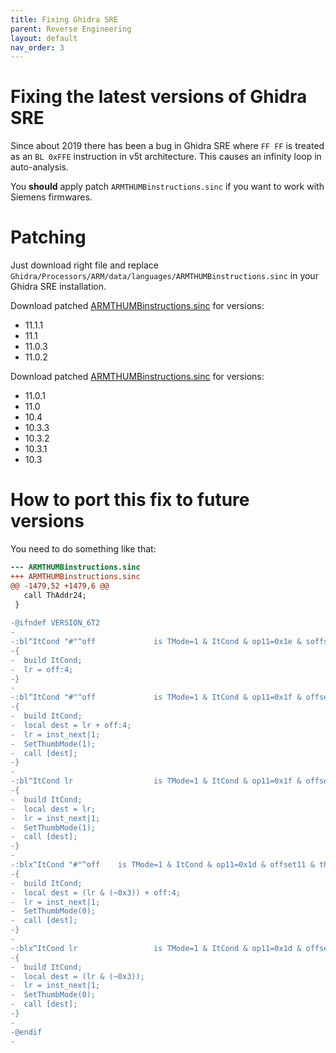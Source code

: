 ```yaml
---
title: Fixing Ghidra SRE
parent: Reverse Engineering
layout: default
nav_order: 3
---
```


# Fixing the latest versions of Ghidra SRE

Since about 2019 there has been a bug in Ghidra SRE where `FF FF` is treated as an `BL 0xFFE` instruction in v5t architecture. This causes an infinity loop in auto-analysis.

You **should** apply patch `ARMTHUMBinstructions.sinc` if you want to work with Siemens firmwares.

# Patching

Just download right file and replace `Ghidra/Processors/ARM/data/languages/ARMTHUMBinstructions.sinc` in your Ghidra SRE installation.

Download patched [ARMTHUMBinstructions.sinc](fixes/11.0.2+/ARMTHUMBinstructions.sinc) for versions:
- 11.1.1
- 11.1
- 11.0.3
- 11.0.2

Download patched [ARMTHUMBinstructions.sinc](fixes/10.3+/ARMTHUMBinstructions.sinc) for versions:
- 11.0.1
- 11.0
- 10.4
- 10.3.3
- 10.3.2
- 10.3.1
- 10.3

# How to port this fix to future versions
You need to do something like that:
```diff
--- ARMTHUMBinstructions.sinc
+++ ARMTHUMBinstructions.sinc
@@ -1479,52 +1479,6 @@
   call ThAddr24;
 }
 
-@ifndef VERSION_6T2
-
-:bl^ItCond "#"^off             is TMode=1 & ItCond & op11=0x1e & soffset11 [ off = inst_start + 4 + (soffset11 << 12); ]
-{
-  build ItCond;
-  lr = off:4;
-}
-
-:bl^ItCond "#"^off             is TMode=1 & ItCond & op11=0x1f & offset11 [ off = offset11 << 1; ]
-{
-  build ItCond;
-  local dest = lr + off:4;
-  lr = inst_next|1;
-  SetThumbMode(1);
-  call [dest];
-}
-
-:bl^ItCond lr                  is TMode=1 & ItCond & op11=0x1f & offset11=0 & lr
-{
-  build ItCond;
-  local dest = lr;
-  lr = inst_next|1;
-  SetThumbMode(1);
-  call [dest];
-}
-
-:blx^ItCond "#"^off    is TMode=1 & ItCond & op11=0x1d & offset11 & thc0000=0 [ off = offset11 << 1; ]
-{
-  build ItCond;
-  local dest = (lr & (~0x3)) + off:4;
-  lr = inst_next|1;
-  SetThumbMode(0);
-  call [dest];
-}
-
-:blx^ItCond lr                 is TMode=1 & ItCond & op11=0x1d & offset11=0 & thc0000=0 & lr
-{
-  build ItCond;
-  local dest = (lr & (~0x3));
-  lr = inst_next|1;
-  SetThumbMode(0);
-  call [dest];
-}
-
-@endif
-
```
